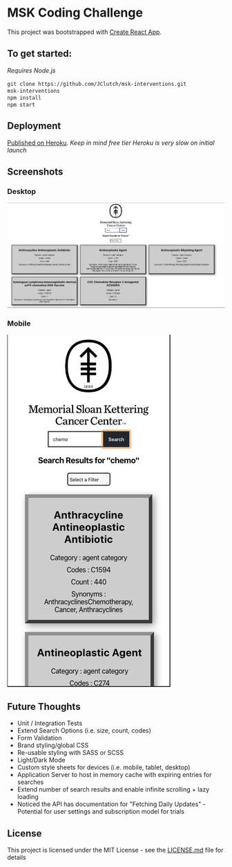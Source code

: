 # MSK Coding Challenge

This project was bootstrapped with [Create React App](https://github.com/facebook/create-react-app).

## To get started:

*Requires Node.js*

```
git clone https://github.com/JClutch/msk-interventions.git
msk-interventions
npm install
npm start
```

## Deployment

[Published on Heroku](http://msk-coding-challenge.herokuapp.com/).
*Keep in mind free tier Heroku is very slow on initial launch*

## Screenshots

### Desktop
![Alt text](/src/images/desktop-demo-screenshot.png?raw=true "desktop")

### Mobile
![Alt text](/src/images/mobile-demo-screenshot.png?raw=true "mobile")

## Future Thoughts
- Unit / Integration Tests
- Extend Search Options (i.e. size, count, codes)
- Form Validation
- Brand styling/global CSS
- Re-usable styling with SASS or SCSS
- Light/Dark Mode
- Custom style sheets for devices (i.e. mobile, tablet, desktop)
- Application Server to host in memory cache with expiring entries for searches
- Extend number of search results and enable infinite scrolling + lazy loading
- Noticed the API has documentation for "Fetching Daily Updates" - Potential for user settings and subscription model for trials

## License

This project is licensed under the MIT License - see the [LICENSE.md](LICENSE.md) file for details